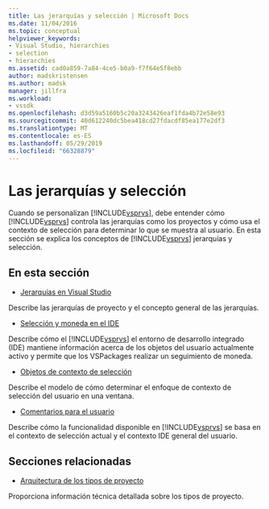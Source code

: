 ```yaml
---
title: Las jerarquías y selección | Microsoft Docs
ms.date: 11/04/2016
ms.topic: conceptual
helpviewer_keywords:
- Visual Studio, hierarchies
- selection
- hierarchies
ms.assetid: cad0a859-7a84-4ce5-b0a9-f7f64e5f8ebb
author: madskristensen
ms.author: madsk
manager: jillfra
ms.workload:
- vssdk
ms.openlocfilehash: d3d59a5160b5c20a3243426eaf1fda4b72e58e93
ms.sourcegitcommit: 40d612240dc5bea418cd27fdacdf85ea177e2df3
ms.translationtype: MT
ms.contentlocale: es-ES
ms.lasthandoff: 05/29/2019
ms.locfileid: "66328879"
---
```

# <a name="hierarchies-and-selection"></a>Las jerarquías y selección
Cuando se personalizan [!INCLUDE[vsprvs](../../code-quality/includes/vsprvs_md.md)], debe entender cómo [!INCLUDE[vsprvs](../../code-quality/includes/vsprvs_md.md)] controla las jerarquías como los proyectos y cómo usa el contexto de selección para determinar lo que se muestra al usuario. En esta sección se explica los conceptos de [!INCLUDE[vsprvs](../../code-quality/includes/vsprvs_md.md)] jerarquías y selección.

## <a name="in-this-section"></a>En esta sección
- [Jerarquías en Visual Studio](../../extensibility/internals/hierarchies-in-visual-studio.md)

 Describe las jerarquías de proyecto y el concepto general de las jerarquías.

- [Selección y moneda en el IDE](../../extensibility/internals/selection-and-currency-in-the-ide.md)

 Describe cómo el [!INCLUDE[vsprvs](../../code-quality/includes/vsprvs_md.md)] el entorno de desarrollo integrado (IDE) mantiene información acerca de los objetos del usuario actualmente activo y permite que los VSPackages realizar un seguimiento de moneda.

- [Objetos de contexto de selección](../../extensibility/internals/selection-context-objects.md)

 Describe el modelo de cómo determinar el enfoque de contexto de selección del usuario en una ventana.

- [Comentarios para el usuario](../../extensibility/internals/feedback-to-the-user.md)

 Describe cómo la funcionalidad disponible en [!INCLUDE[vsprvs](../../code-quality/includes/vsprvs_md.md)] se basa en el contexto de selección actual y el contexto IDE general del usuario.

## <a name="related-sections"></a>Secciones relacionadas
- [Arquitectura de los tipos de proyecto](../../extensibility/internals/project-types-architecture.md)

 Proporciona información técnica detallada sobre los tipos de proyecto.